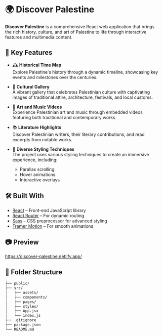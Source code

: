 # 🌍 Discover Palestine

**Discover Palestine** is a comprehensive React web application that brings the rich history, culture, and art of Palestine to life through interactive features and multimedia content.

## 🚀 Key Features

- 🕰️ **Historical Time Map**  
  Explore Palestine's history through a dynamic timeline, showcasing key events and milestones over the centuries.

- 📸 **Cultural Gallery**  
  A vibrant gallery that celebrates Palestinian culture with captivating images of traditional attire, architecture, festivals, and local customs.

- 🎥 **Art and Music Videos**  
  Experience Palestinian art and music through embedded videos featuring both traditional and contemporary works.

- 📚 **Literature Highlights**  
  Discover Palestinian writers, their literary contributions, and read excerpts from notable works.

- 🎨 **Diverse Styling Techniques**  
  The project uses various styling techniques to create an immersive experience, including:
  - Parallax scrolling
  - Hover animations
  - Interactive overlays

## 🛠️ Built With

- [React](https://reactjs.org/) – Front-end JavaScript library
- [React Router](https://reactrouter.com/) – For dynamic routing
- [Sass](https://sass-lang.com/) – CSS preprocessor for advanced styling
- [Framer Motion](https://www.framer.com/motion/) – For smooth animations


## 📷 Preview
   https://discover-palestine.netlify.app/


## 📁 Folder Structure

```bash
├── public/
├── src/
│   ├── assets/
│   ├── components/
│   ├── pages/
│   ├── styles/
│   ├── App.jsx
│   └── index.js
├── .gitignore
├── package.json
└── README.md

